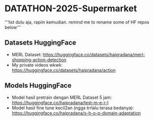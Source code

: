 # DATATHON-2025-Supermarket
'''list dulu aja, rapiin kemudian. remind me to rename some of HF repos below'''

## Datasets HuggingFace
- MERL Dataset: https://huggingface.co/datasets/haipradana/merl-shopping-action-detection
- My private videos wkwk: https://huggingface.co/datasets/haipradana/action

## Models HuggingFace
- Model hasil pretrain dengan MERL Dataset 5 jam: https://huggingface.co/haipradana/test-m-e-r-l
- Model hasil fine tune kecil2an (ngga trrlalu terasa bedanya): https://huggingface.co/haipradana/s-h-o-p-domain-adaptation
